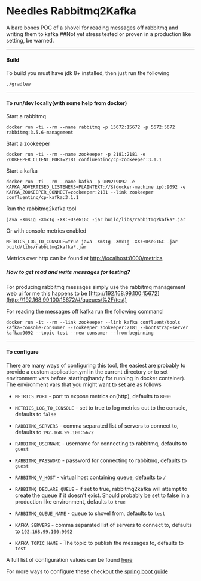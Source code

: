 # Needles Rabbitmq2Kafka

A bare bones POC of a shovel for reading messages off rabbitmq and writing them to kafka
##Not yet stress tested or proven in a production like setting, be warned.

---
#### Build
To build you must have jdk 8+ installed, then just run the following

`./gradlew`

---
#### To run/dev locally(with some help from docker)
Start a rabbitmq

`docker run -ti --rm --name rabbitmq -p 15672:15672 -p 5672:5672 rabbitmq:3.5.6-management`

Start a zookeeper

`docker run -ti --rm --name zookeeper -p 2181:2181 -e ZOOKEEPER_CLIENT_PORT=2181 confluentinc/cp-zookeeper:3.1.1`

Start a kafka

`docker run -ti --rm --name kafka -p 9092:9092 -e KAFKA_ADVERTISED_LISTENERS=PLAINTEXT://$(docker-machine ip):9092 -e KAFKA_ZOOKEEPER_CONNECT=zookeeper:2181 --link zookeeper confluentinc/cp-kafka:3.1.1`

Run the rabbitmq2kafka tool

`java -Xms1g -Xmx1g -XX:+UseG1GC -jar build/libs/rabbitmq2kafka*.jar`

Or with console metrics enabled

`METRICS_LOG_TO_CONSOLE=true java -Xms1g -Xmx1g -XX:+UseG1GC -jar build/libs/rabbitmq2kafka*.jar`

Metrics over http can be found at [http://localhost:8000/metrics](http://localhost:8000/metrics)

##### How to get read and write messages for testing?

For producing rabbitmq messages simply use the rabbitmq management web ui for me this happens to be [http://192.168.99.100:15672](http://192.168.99.100:15672/#/queues/%2F/test)

For reading the messages off kafka run the following command

`docker run -it --rm --link zookeeper --link kafka confluent/tools kafka-console-consumer --zookeeper zookeeper:2181 --bootstrap-server kafka:9092 --topic test --new-consumer --from-beginning`

---
#### To configure
There are many ways of configuring this tool, the easiest are probably to provide a custom application.yml in the current directory or to
set environment vars before starting(handy for running in docker container).
The environment vars that you might want to set are as follows
* `METRICS_PORT` - port to expose metrics on(http), defaults to `8000`
* `METRICS_LOG_TO_CONSOLE` - set to true to log metrics out to the console, defaults to `false`

* `RABBITMQ_SERVERS` - comma separated list of servers to connect to, defaults to `192.168.99.100:5672`
* `RABBITMQ_USERNAME` - username for connecting to rabbitmq, defaults to `guest`
* `RABBITMQ_PASSWORD` - password for connecting to rabbitmq, defaults to `guest`
* `RABBITMQ_V_HOST` - virtual host containing queue, defaults to `/`
* `RABBITMQ_DECLARE_QUEUE` - if set to true, rabbitmq2kafka will attempt to create the queue if it doesn't exist. Should probably be set to false in a production like environment, defaults to `true`
* `RABBITMQ_QUEUE_NAME` - queue to shovel from, defaults to `test`

* `KAFKA_SERVERS` - comma separated list of servers to connect to, defaults to `192.168.99.100:9092`
* `KAFKA_TOPIC_NAME` - The topic to publish the messages to, defaults to `test`

A full list of configuration values can be found [here](src/main/resources/application.yml)

For more ways to configure these checkout the [spring boot guide](http://docs.spring.io/spring-boot/docs/current/reference/html/boot-features-external-config.html)
